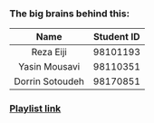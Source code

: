### The big brains behind this:

| Name             | Student ID |
| :--------------: | :--------: |
| Reza Eiji        | 98101193   |
| Yasin Mousavi    | 98110351   |
| Dorrin Sotoudeh  | 98170851   |

### [Playlist link](https://youtube.com/playlist?list=PLp_4vB3jGq9AK6ZxlFdWMRkwqwsoQWbi2)
